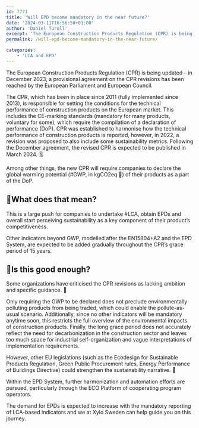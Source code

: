```yaml
---
id: 7771
title: 'Will EPD become mandatory in the near future?'
date: '2024-03-11T16:56:50+01:00'
author: 'Daniel Turull'
excerpt: 'The European Construction Products Regulation (CPR) is being updated – in December 2023, a provisional agreement on the CPR revisions has been reached by the European Parliament and European Council. '
permalink: /will-epd-become-mandatory-in-the-near-future/

categories:
    - 'LCA and EPD'
---
```



The European Construction Products Regulation (CPR) is being updated – in December 2023, a provisional agreement on the CPR revisions has been reached by the European Parliament and European Council.

The CPR, which has been in place since 2011 (fully implemented since 2013), is responsible for setting the conditions for the technical performance of construction products on the European market. This includes the CE-marking standards (mandatory for many products, voluntary for some), which require the compilation of a declaration of performance (DoP). CPR was established to harmonise how the technical performance of construction products is reported, however, in 2022, a revision was proposed to also include some sustainability metrics. Following the December agreement, the revised CPR is expected to be published in March 2024. 🗓️

Among other things, the new CPR will require companies to declare the global warming potential (#GWP, in kgCO2eq 💨) of their products as a part of the DoP.

## 📌What does that mean?

This is a large push for companies to undertake #LCA, obtain EPDs and overall start perceiving sustainability as a key component of their product’s competitiveness.

Other indicators beyond GWP, modelled after the EN15804+A2 and the EPD System, are expected to be added gradually throughout the CPR’s grace period of 15 years.

## 📌Is this good enough?

Some organizations have criticised the CPR revisions as lacking ambition and specific guidance. 🛑

Only requiring the GWP to be declared does not preclude environmentally polluting products from being traded, which could enable the pollute-as-usual scenario. Additionally, since no other indicators will be mandatory anytime soon, this restricts the full overview of the environmental impacts of construction products. Finally, the long grace period does not accurately reflect the need for decarbonization in the construction sector and leaves too much space for industrial self-organization and vague interpretations of implementation requirements.

However, other EU legislations (such as the Ecodesign for Sustainable Products Regulation, Green Public Procurement rules, Energy Performance of Buildings Directive) could strengthen the sustainability narrative. 💪

Within the EPD System, further harmonization and automation efforts are pursued, particularly through the ECO Platform of cooperating program operators.

The demand for EPDs is expected to increase with the mandatory reporting of LCA-based indicators and we at Xylo Sweden can help guide you on this journey.